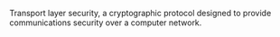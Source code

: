 Transport layer security, a cryptographic protocol designed to provide communications security over a computer network.